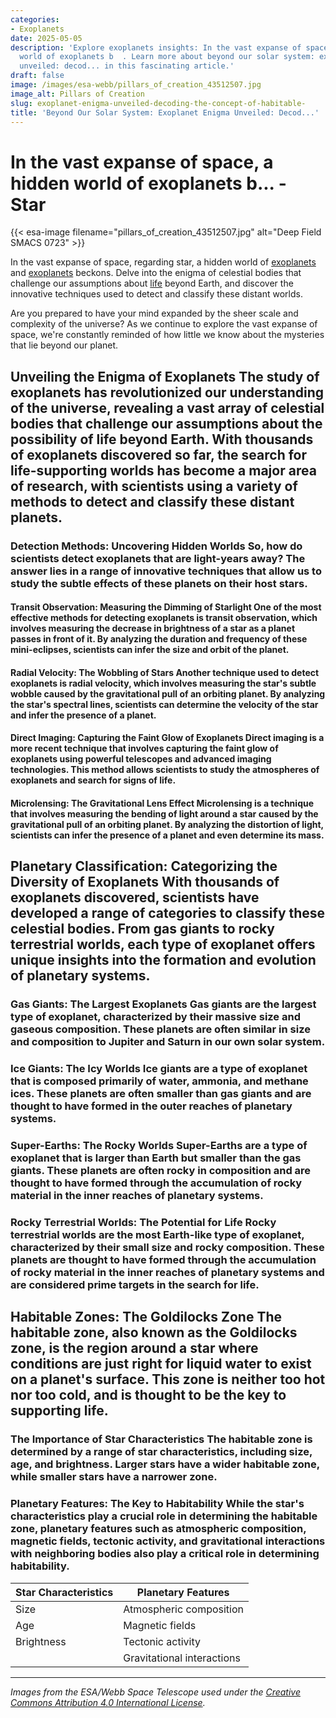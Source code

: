 ```yaml
---
categories:
- Exoplanets
date: 2025-05-05
description: 'Explore exoplanets insights: In the vast expanse of space, a hidden
  world of exoplanets b  . Learn more about beyond our solar system: exoplanet enigma
  unveiled: decod... in this fascinating article.'
draft: false
image: /images/esa-webb/pillars_of_creation_43512507.jpg
image_alt: Pillars of Creation
slug: exoplanet-enigma-unveiled-decoding-the-concept-of-habitable-
title: 'Beyond Our Solar System: Exoplanet Enigma Unveiled: Decod...'
---
```


# In the vast expanse of space, a hidden world of exoplanets b... - Star
{{< esa-image filename="pillars_of_creation_43512507.jpg" alt="Deep Field SMACS 0723" >}}



In the vast expanse of space, regarding star, a hidden world of [exoplanets](/blog/the-cosmic-dance-of-exoplanets-and-habitable-zones) and [exoplanets](/blog/unveiling-the-secrets-of-exoplanets-in-the-habitable-zone) beckons. Delve into the enigma of celestial bodies that challenge our assumptions about [life](/blog/exoplanets-and-the-elusive-habitable-zone) beyond Earth, and discover the innovative techniques used to detect and classify these distant worlds.

Are you prepared to have your mind expanded by the sheer scale and complexity of the universe? As we continue to explore the vast expanse of space, we're constantly reminded of how little we know about the mysteries that lie beyond our planet.

 ## Unveiling the Enigma of Exoplanets The study of exoplanets has revolutionized our understanding of the universe, revealing a vast array of celestial bodies that challenge our assumptions about the possibility of life beyond Earth. With thousands of exoplanets discovered so far, the search for life-supporting worlds has become a major area of research, with scientists using a variety of methods to detect and classify these distant planets.

 ### Detection Methods: Uncovering Hidden Worlds So, how do scientists detect exoplanets that are light-years away? The answer lies in a range of innovative techniques that allow us to study the subtle effects of these planets on their host stars.

 #### Transit Observation: Measuring the Dimming of Starlight One of the most effective methods for detecting exoplanets is transit observation, which involves measuring the decrease in brightness of a star as a planet passes in front of it. By analyzing the duration and frequency of these mini-eclipses, scientists can infer the size and orbit of the planet.

 #### Radial Velocity: The Wobbling of Stars Another technique used to detect exoplanets is radial velocity, which involves measuring the star's subtle wobble caused by the gravitational pull of an orbiting planet. By analyzing the star's spectral lines, scientists can determine the velocity of the star and infer the presence of a planet.

 #### Direct Imaging: Capturing the Faint Glow of Exoplanets Direct imaging is a more recent technique that involves capturing the faint glow of exoplanets using powerful telescopes and advanced imaging technologies. This method allows scientists to study the atmospheres of exoplanets and search for signs of life.

 #### Microlensing: The Gravitational Lens Effect Microlensing is a technique that involves measuring the bending of light around a star caused by the gravitational pull of an orbiting planet. By analyzing the distortion of light, scientists can infer the presence of a planet and even determine its mass.

 ## Planetary Classification: Categorizing the Diversity of Exoplanets With thousands of exoplanets discovered, scientists have developed a range of categories to classify these celestial bodies. From gas giants to rocky terrestrial worlds, each type of exoplanet offers unique insights into the formation and evolution of planetary systems.

 ### Gas Giants: The Largest Exoplanets Gas giants are the largest type of exoplanet, characterized by their massive size and gaseous composition. These planets are often similar in size and composition to Jupiter and Saturn in our own solar system.

 ### Ice Giants: The Icy Worlds Ice giants are a type of exoplanet that is composed primarily of water, ammonia, and methane ices. These planets are often smaller than gas giants and are thought to have formed in the outer reaches of planetary systems.

 ### Super-Earths: The Rocky Worlds Super-Earths are a type of exoplanet that is larger than Earth but smaller than the gas giants. These planets are often rocky in composition and are thought to have formed through the accumulation of rocky material in the inner reaches of planetary systems.

 ### Rocky Terrestrial Worlds: The Potential for Life Rocky terrestrial worlds are the most Earth-like type of exoplanet, characterized by their small size and rocky composition. These planets are thought to have formed through the accumulation of rocky material in the inner reaches of planetary systems and are considered prime targets in the search for life.

 ## Habitable Zones: The Goldilocks Zone The habitable zone, also known as the Goldilocks zone, is the region around a star where conditions are just right for liquid water to exist on a planet's surface. This zone is neither too hot nor too cold, and is thought to be the key to supporting life.

 ### The Importance of Star Characteristics The habitable zone is determined by a range of star characteristics, including size, age, and brightness. Larger stars have a wider habitable zone, while smaller stars have a narrower zone.

 ### Planetary Features: The Key to Habitability While the star's characteristics play a crucial role in determining the habitable zone, planetary features such as atmospheric composition, magnetic fields, tectonic activity, and gravitational interactions with neighboring bodies also play a critical role in determining habitability.

 | Star Characteristics | Planetary Features |
| --- | --- |
| Size | Atmospheric composition |
| Age | Magnetic fields |
| Brightness | Tectonic activity |
|  | Gravitational interactions | ## Conclusion: regarding star, The Ongoing Search for Life Beyond Earth As we continue to explore the universe, we're constantly reminded of the vast complexity and mystery of the cosmos. The search for life beyond Earth is an ongoing journey, with scientists using a range of innovative techniques to detect and classify exoplanets. By studying the habitable zones of these planets, we may one day uncover the answer to the ultimate question: are we alone in the universe?

---

*Images from the ESA/Webb Space Telescope used under the [Creative Commons Attribution 4.0 International License](https://creativecommons.org/licenses/by/4.0).*